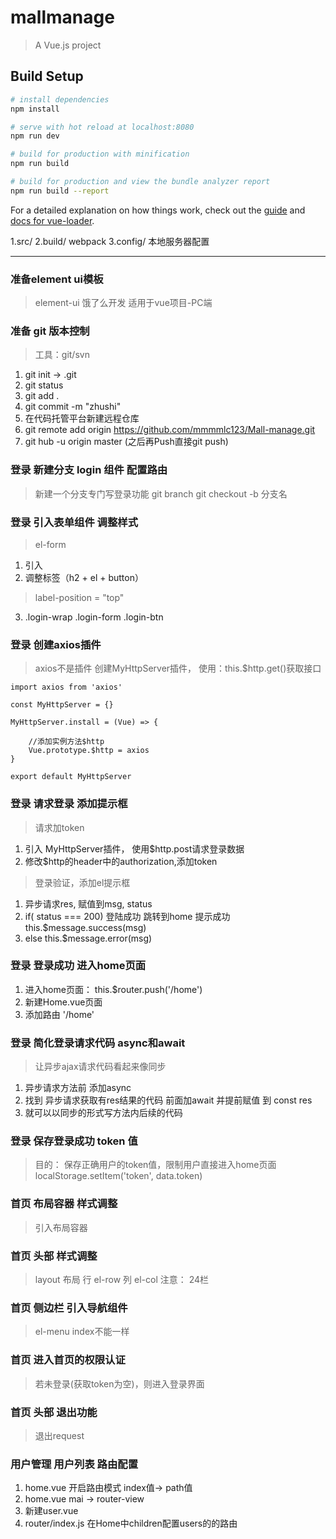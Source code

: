 # mallmanage

> A Vue.js project

## Build Setup

``` bash
# install dependencies
npm install

# serve with hot reload at localhost:8080
npm run dev

# build for production with minification
npm run build

# build for production and view the bundle analyzer report
npm run build --report
```

For a detailed explanation on how things work, check out the [guide](http://vuejs-templates.github.io/webpack/) and [docs for vue-loader](http://vuejs.github.io/vue-loader).


1.src/
2.build/ webpack
3.config/ 本地服务器配置


--------------
### 准备element ui模板
> element-ui 饿了么开发
> 适用于vue项目-PC端

### 准备 git 版本控制
> 工具：git/svn
1. git init -> .git
2. git status
3. git add .
4. git commit -m "zhushi"
5. 在代码托管平台新建远程仓库
6. git remote add origin https://github.com/mmmmlc123/Mall-manage.git
7. git hub -u origin master (之后再Push直接git push)

### 登录 新建分支 login 组件 配置路由
> 新建一个分支专门写登录功能
> git branch
> git checkout -b 分支名

### 登录 引入表单组件 调整样式
> el-form
1. 引入
2. 调整标签（h2 + el + button）
> label-position = "top"
3. .login-wrap .login-form .login-btn

### 登录 创建axios插件
> axios不是插件 创建MyHttpServer插件， 使用：this.$http.get()获取接口
    
    import axios from 'axios'

    const MyHttpServer = {}

    MyHttpServer.install = (Vue) => {
        
        //添加实例方法$http
        Vue.prototype.$http = axios
    }

    export default MyHttpServer

### 登录 请求登录 添加提示框
> 请求加token
1. 引入 MyHttpServer插件， 使用$http.post请求登录数据
2. 修改$http的header中的authorization,添加token
> 登录验证，添加el提示框
1. 异步请求res, 赋值到msg, status
2. if( status === 200) 登陆成功 跳转到home 提示成功this.$message.success(msg)
3. else this.$message.error(msg)

### 登录 登录成功 进入home页面
1. 进入home页面： this.$router.push('/home')
2. 新建Home.vue页面
3. 添加路由 '/home'

### 登录 简化登录请求代码 async和await 
> 让异步ajax请求代码看起来像同步
1. 异步请求方法前 添加async
2. 找到 异步请求获取有res结果的代码 前面加await 并提前赋值 到 const res
3. 就可以以同步的形式写方法内后续的代码

### 登录 保存登录成功 token 值
> 目的： 保存正确用户的token值，限制用户直接进入home页面
 localStorage.setItem('token', data.token) 

### 首页 布局容器 样式调整
> 引入布局容器

### 首页 头部 样式调整
> layout 布局
> 行 el-row
> 列 el-col
> 注意： 24栏

### 首页 侧边栏 引入导航组件
> el-menu index不能一样

### 首页 进入首页的权限认证
> 若未登录(获取token为空)，则进入登录界面

### 首页 头部 退出功能
> 退出request 

### 用户管理 用户列表 路由配置
1. home.vue 开启路由模式 index值-> path值
2. home.vue mai -> router-view
3. 新建user.vue
4. router/index.js 在Home中children配置users的的路由